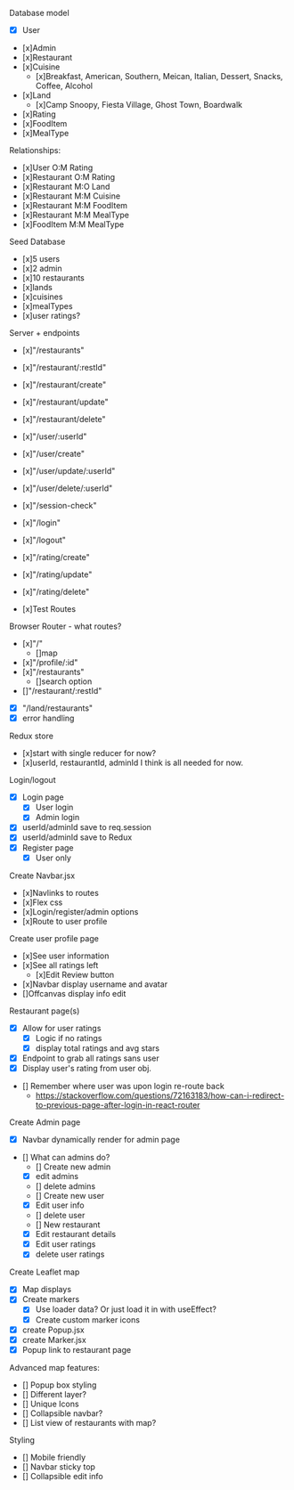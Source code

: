 Database model

- [x] User
- [x]Admin
- [x]Restaurant
- [x]Cuisine
  - [x]Breakfast, American, Southern, Meican, Italian, Dessert, Snacks, Coffee, Alcohol
- [x]Land
  - [x]Camp Snoopy, Fiesta Village, Ghost Town, Boardwalk
- [x]Rating
- [x]FoodItem
- [x]MealType

Relationships:

- [x]User O:M Rating
- [x]Restaurant O:M Rating
- [x]Restaurant M:O Land
- [x]Restaurant M:M Cuisine
- [x]Restaurant M:M FoodItem
- [x]Restaurant M:M MealType
- [x]FoodItem M:M MealType

Seed Database

- [x]5 users
- [x]2 admin
- [x]10 restaurants
- [x]lands
- [x]cuisines
- [x]mealTypes
- [x]user ratings?

Server + endpoints

- [x]"/restaurants"
- [x]"/restaurant/:restId"
- [x]"/restaurant/create"
- [x]"/restaurant/update"
- [x]"/restaurant/delete"

- [x]"/user/:userId"
- [x]"/user/create"
- [x]"/user/update/:userId"
- [x]"/user/delete/:userId"

- [x]"/session-check"
- [x]"/login"
- [x]"/logout"

- [x]"/rating/create"
- [x]"/rating/update"
- [x]"/rating/delete"

- [x]Test Routes

Browser Router - what routes?

- [x]"/"
  - []map
- [x]"/profile/:id"
- [x]"/restaurants"
  - []search option
- []"/restaurant/:restId"
- [x] "/land/restaurants"
- [x] error handling

Redux store

- [x]start with single reducer for now?
- [x]userId, restaurantId, adminId I think is all needed for now.

Login/logout

- [x] Login page
  - [x] User login
  - [x] Admin login
- [x] userId/adminId save to req.session
- [x] userId/adminId save to Redux
- [x] Register page
  - [x] User only

Create Navbar.jsx

- [x]Navlinks to routes
- [x]Flex css
- [x]Login/register/admin options
- [x]Route to user profile

Create user profile page

- [x]See user information
- [x]See all ratings left
  - [x]Edit Review button
- [x]Navbar display username and avatar
- []Offcanvas display info edit

Restaurant page(s)

- [x] Allow for user ratings
  - [x] Logic if no ratings
  - [x] display total ratings and avg stars
- [x] Endpoint to grab all ratings sans user
- [x] Display user's rating from user obj.
- [] Remember where user was upon login re-route back
  - https://stackoverflow.com/questions/72163183/how-can-i-redirect-to-previous-page-after-login-in-react-router

Create Admin page

- [x] Navbar dynamically render for admin page
- [] What can admins do?
  - [] Create new admin
  - [x] edit admins
  - [] delete admins
  - [] Create new user
  - [x] Edit user info
  - [] delete user
  - [] New restaurant
  - [x] Edit restaurant details
  - [x] Edit user ratings
  - [x] delete user ratings

Create Leaflet map

- [x] Map displays
- [x] Create markers
  - [x] Use loader data? Or just load it in with useEffect?
  - [x] Create custom marker icons
- [x] create Popup.jsx
- [x] create Marker.jsx
- [x] Popup link to restaurant page

Advanced map features:

- [] Popup box styling
- [] Different layer?
- [] Unique Icons
- [] Collapsible navbar?
- [] List view of restaurants with map?

Styling

- [] Mobile friendly
- [] Navbar sticky top
- [] Collapsible edit info
